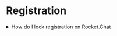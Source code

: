 # Registration

<details>

<summary>How do I lock registration on Rocket.Chat</summary>



1. **Log in to Rocket.Cha**t with an account that has administrative privileges.
2. Click on the three **horizontal lines icon** in the top left corner of the chat window, which will bring up a dropdown menu.
3. Click on **Workspace > Settings > Accounts**
4. On the Accounts menu scroll down to the **Registration** section.&#x20;
5. You see an option labeled **Registration Form**. By default, it's likely set to "**Public**". Click on it and change it to "**Disabled**", depending on your preference.&#x20;
6. **Save** the changes.

By changing the registration method to **Disabled**, no new registrations will be accepted at all.

Keep in mind that this will only prevent new user registrations. Existing users can still use the platform as they have been.

</details>
